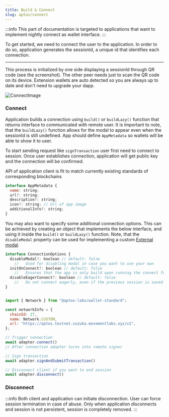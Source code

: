 ```yaml
---
title: Build & Connect
slug: aptos/connect
---
```


:::info
This part of documentation is targeted to applications that want to implement nightly connect
as wallet interface.
:::

To get started, we need to connect the user to the application.
In order to do so, application generates the sessionId, a unique id that identifies each connection.

---

This process is initialized by one side displaying a sessionId through QR code (see the screenshot).
The other peer needs just to scan the QR code on its device. Extension wallets are auto detected so you are always up to date and don't need to upgrade your dapp.

![ConnectImage](../../static/img/connect.png#connectImage)

### Connect

Application builds a connection using `build()` or `buildLazy()` function that returns interface to communicated with remote user. It is important to note, that the `buildLazy()` function allows for the modal to appear even when the sessionId is still undefined. App should define `AppMetadata` so wallets will be able to show it to user.

To start sending request like `signTransaction` user first need to connect to session.
Once user establishes connection, application will get public key and the connection will be confirmed.



API of application client is fit to match currently existing standards of corresponding blockchains

```js
interface AppMetadata {
  name: string;
  url?: string;
  description?: string;
  icon?: string; // Url of app image
  additionalInfo?: string;
}
```

You may also want to specify some additional connection options. This can be achieved by creating an object that implements the below interface, and using it inside the `build()` or `buildLazy()` function. Note, that the `disableModal` property can be used for implementing a custom [External modal](../../customization/customization/external_modal).

```js
interface ConnectionOptions {
  disableModal?: boolean // default: false
    //   Used for disabling modal in case you want to use your own
  initOnConnect?: boolean // default: false
    //   Ensures that the app is only build upon running the connect function
  disableEagerConnect?: boolean // default: false
    //   Do not connect eagerly, even if the previous session is saved
}
```

```js

import { Network } from "@aptos-labs/wallet-standard";

const networkInfo = {
  chainId: 27,
  name: Network.CUSTOM,
  url: "https://aptos.testnet.suzuka.movementlabs.xyz/v1",
};

// Trigger connection
await adapter.connect()
// After connection adapter turns into remote signer

// Sign transaction
await adapter.signAndSubmitTransaction()

// Disconnect client if you want to end session
await adapter.disconnect()
```

### Disconnect

:::info
Both client and application can initiate disconnection.
User can force session termination in case of abuse.
Only when application disconnects and session is not persistent, session is completely removed.
:::


